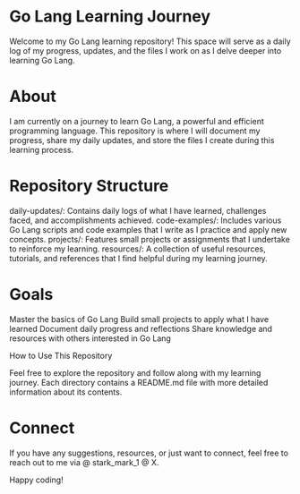 # Go Lang Learning Journey
Welcome to my Go Lang learning repository! This space will serve as a daily log of my progress, updates, and the files I work on as I delve deeper into learning Go Lang.

# About

I am currently on a journey to learn Go Lang, a powerful and efficient programming language. This repository is where I will document my progress, share my daily updates, and store the files I create during this learning process.

# Repository Structure

daily-updates/: Contains daily logs of what I have learned, challenges faced, and accomplishments achieved.
code-examples/: Includes various Go Lang scripts and code examples that I write as I practice and apply new concepts.
projects/: Features small projects or assignments that I undertake to reinforce my learning.
resources/: A collection of useful resources, tutorials, and references that I find helpful during my learning journey.

# Goals

Master the basics of Go Lang
Build small projects to apply what I have learned
Document daily progress and reflections
Share knowledge and resources with others interested in Go Lang

How to Use This Repository

Feel free to explore the repository and follow along with my learning journey. Each directory contains a README.md file with more detailed information about its contents.

# Connect

If you have any suggestions, resources, or just want to connect, feel free to reach out to me via @ stark_mark_1 @ X.

Happy coding!
